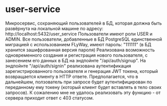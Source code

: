 # user-service
   
 Микросервис, сохраняющий пользователей в БД, которая должна быть развёрнута на локальной машине по адресу:
http://localhost:5432/user_service
Пользователи имеют роли USER и ADMIN.
    Все пользователи, добавленные в БД PostgreSQL единственной миграцией c использованием FLyWay,
имеют пароль: "111111" (в БД хранится зашифрованная версия пароля)
    Реализована возможность одновременного создания и регистрация нового пользователя,
с занесением его данных в БД на эндпойнте "/api/auth/signup".
    На эндпойнте "/api/auth/signin" реализована аутентификация зарегистрированного пользователя 
и генерация JWT токена, который возвращается клиенту в HTTP ответе. 
    Предполагается, что в дальнейшем, ползователь при запросе будет аутентифицирован по 
переданному ему токену (который клиент будет вставлять в тело своих запросов). К сожалению мне 
не удалось реализовать эту функцию - от сервера приходит ответ с 403 статусом. 

